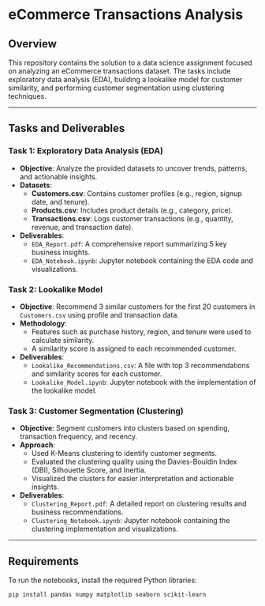 # **eCommerce Transactions Analysis**

## **Overview**
This repository contains the solution to a data science assignment focused on analyzing an eCommerce transactions dataset. The tasks include exploratory data analysis (EDA), building a lookalike model for customer similarity, and performing customer segmentation using clustering techniques.

---

## **Tasks and Deliverables**

### **Task 1: Exploratory Data Analysis (EDA)**
- **Objective**: Analyze the provided datasets to uncover trends, patterns, and actionable insights.
- **Datasets**:
  - **Customers.csv**: Contains customer profiles (e.g., region, signup date, and tenure).
  - **Products.csv**: Includes product details (e.g., category, price).
  - **Transactions.csv**: Logs customer transactions (e.g., quantity, revenue, and transaction date).
- **Deliverables**:
  - `EDA_Report.pdf`: A comprehensive report summarizing 5 key business insights.
  - `EDA_Notebook.ipynb`: Jupyter notebook containing the EDA code and visualizations.

### **Task 2: Lookalike Model**
- **Objective**: Recommend 3 similar customers for the first 20 customers in `Customers.csv` using profile and transaction data.
- **Methodology**:
  - Features such as purchase history, region, and tenure were used to calculate similarity.
  - A similarity score is assigned to each recommended customer.
- **Deliverables**:
  - `Lookalike_Recommendations.csv`: A file with top 3 recommendations and similarity scores for each customer.
  - `Lookalike_Model.ipynb`: Jupyter notebook with the implementation of the lookalike model.

### **Task 3: Customer Segmentation (Clustering)**
- **Objective**: Segment customers into clusters based on spending, transaction frequency, and recency.
- **Approach**:
  - Used K-Means clustering to identify customer segments.
  - Evaluated the clustering quality using the Davies-Bouldin Index (DBI), Silhouette Score, and Inertia.
  - Visualized the clusters for easier interpretation and actionable insights.
- **Deliverables**:
  - `Clustering_Report.pdf`: A detailed report on clustering results and business recommendations.
  - `Clustering_Notebook.ipynb`: Jupyter notebook containing the clustering implementation and visualizations.

---

## **Requirements**
To run the notebooks, install the required Python libraries:
```bash
pip install pandas numpy matplotlib seaborn scikit-learn 
